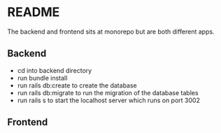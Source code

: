 # README
The backend and frontend sits at monorepo but are both different apps.

## Backend
- cd into backend directory
- run bundle install
- run rails db:create to create the database
- run rails db:migrate to run the migration of the database tables
- run rails s to start the localhost server which runs on port 3002

## Frontend
